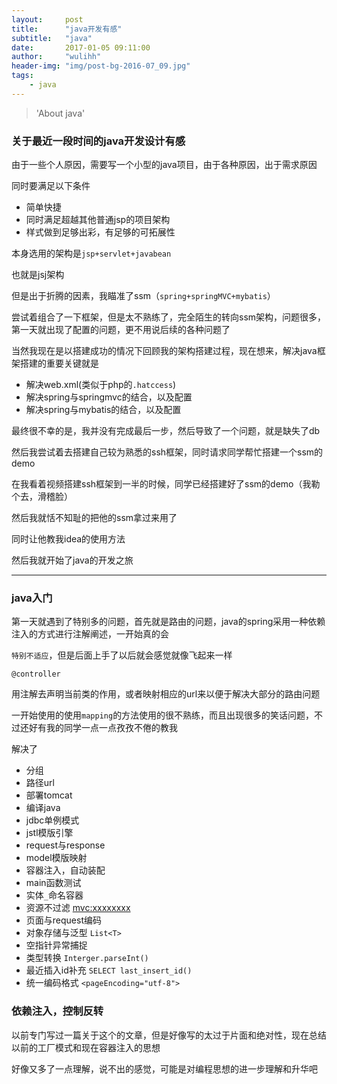 ```yaml
---
layout:     post
title:      "java开发有感"
subtitle:   "java"
date:       2017-01-05 09:11:00
author:     "wulihh"
header-img: "img/post-bg-2016-07_09.jpg"
tags:
    - java
---
```

> 'About java'

### 关于最近一段时间的java开发设计有感


由于一些个人原因，需要写一个小型的java项目，由于各种原因，出于需求原因

同时要满足以下条件

* 简单快捷
* 同时满足超越其他普通jsp的项目架构
* 样式做到足够出彩，有足够的可拓展性

本身选用的架构是`jsp+servlet+javabean`

也就是jsj架构

但是出于折腾的因素，我瞄准了ssm（`spring+springMVC+mybatis`）

尝试着组合了一下框架，但是太不熟练了，完全陌生的转向ssm架构，问题很多，第一天就出现了配置的问题，更不用说后续的各种问题了

当然我现在是以搭建成功的情况下回顾我的架构搭建过程，现在想来，解决java框架搭建的重要关键就是

* 解决web.xml(类似于php的`.hatccess`) 
* 解决spring与springmvc的结合，以及配置
* 解决spring与mybatis的结合，以及配置

最终很不幸的是，我并没有完成最后一步，然后导致了一个问题，就是缺失了db

然后我尝试着去搭建自己较为熟悉的ssh框架，同时请求同学帮忙搭建一个ssm的demo

在我看着视频搭建ssh框架到一半的时候，同学已经搭建好了ssm的demo（我勒个去，滑稽脸）

然后我就恬不知耻的把他的ssm拿过来用了

同时让他教我idea的使用方法

然后我就开始了java的开发之旅


----------------------------------------------


### java入门

第一天就遇到了特别多的问题，首先就是路由的问题，java的spring采用一种依赖注入的方式进行注解阐述，一开始真的会

`特别不适应`，但是后面上手了以后就会感觉就像飞起来一样

`@controller`

用注解去声明当前类的作用，或者映射相应的url来以便于解决大部分的路由问题

一开始使用的使用`mapping`的方法使用的很不熟练，而且出现很多的笑话问题，不过还好有我的同学一点一点孜孜不倦的教我

解决了

* 分组
* 路径url
* 部署tomcat
* 编译java
* jdbc单例模式
* jstl模版引擎
* request与response
* model模版映射
* 容器注入，自动装配
* main函数测试
* 实体`_`命名容器
* 资源不过滤	<mvc:xxxxxxxx>
* 页面与request编码
* 对象存储与泛型 `List<T>`
* 空指针异常捕捉 
* 类型转换  `Interger.parseInt()`
* 最近插入id补充  `SELECT last_insert_id()`
* 统一编码格式  `<pageEncoding="utf-8">`

### 依赖注入，控制反转

以前专门写过一篇关于这个的文章，但是好像写的太过于片面和绝对性，现在总结以前的工厂模式和现在容器注入的思想

好像又多了一点理解，说不出的感觉，可能是对编程思想的进一步理解和升华吧


